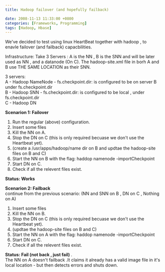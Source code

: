 ```yaml
---
title: Hadoop failover (and hopefully failback)

date: 2008-11-13 11:33:00 +0800
categories: [Frameworks, Programming]
tags: [Hadoop, Hbase]
---
```

We've decided to test using linux HeartBeat together with hadoop , to enavle failover (and failback) capacbilities.

Infrastructure: Take 3 Servers : A is the NN , B is the SNN and will be later used as NN , and a datanode (On C). The hadoop-site.xml file in borh A and B use THE SAME LOCATION as their SNN.

3 servers:  
A - Hadoop NameNode - fs.checkpoint.dir: is configured to be on server B under fs.checkpoint.dir  
B - Hadoop SNN - fs.checkpoint.dir: is configured to be local , under fs.checkpoint.dir  
C - Hadoop DN

<span style="font-weight: bold;">Scenarion 1: Failover</span> 

  1. Run the regular (above) configuration.
  2. Insert some files
  3. Kill the NN on A.
  4. Stop the DN on C (this is only required becuase we don't use the Heartbeat yet).
  5. (create a /usr/apps/hadoop/name dir on B and updtae the hadoop-site files on B and C)
  6. Start the NN on B with the flag: haddop namenode -importCheckpoint
  7. Start DN on C.
  8. Check if all the relevent files exist.

<span style="font-weight: bold;">Status: Works</p> 

<p>
  </span><span style="font-weight: bold;">Scenarion 2: Failback</span><br />continue from the previous scenario: (NN and SNN on B , DN on C , Nothing on A) 
  
  <ol>
    <li>
      Insert some files
    </li>
    <li>
      Kill the NN on B.
    </li>
    <li>
      Stop the DN on C (this is only required becuase we don't use the Heartbeat yet).
    </li>
    <li>
      (updtae the hadoop-site files on B and C)
    </li>
    <li>
      Start the NN on A with the flag: haddop namenode -importCheckpoint
    </li>
    <li>
      Start DN on C.
    </li>
    <li>
      Check if all the relevent files exist.
    </li>
  </ol>
  
  <p>
    <span style="font-weight: bold;">Status: Fail (not back , just fail) </span> .<br />The NN on A doesn't failback .It claims it already has a valid image file in it's local location - but then detects errors and shuts down.
  </p>